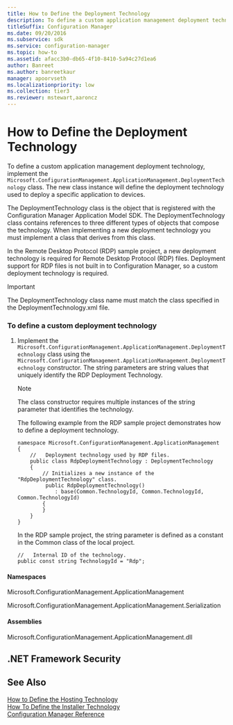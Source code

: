 ```yaml
---
title: How to Define the Deployment Technology
description: To define a custom application management deployment technology, implement the Microsoft.ConfigurationManagement.ApplicationManagement.DeploymentTechnology class.
titleSuffix: Configuration Manager
ms.date: 09/20/2016
ms.subservice: sdk
ms.service: configuration-manager
ms.topic: how-to
ms.assetid: afacc3b0-db65-4f10-8410-5a94c27d1ea6
author: Banreet
ms.author: banreetkaur
manager: apoorvseth
ms.localizationpriority: low
ms.collection: tier3
ms.reviewer: mstewart,aaroncz 
---
```

# How to Define the Deployment Technology
To define a custom application management deployment technology, implement the `Microsoft.ConfigurationManagement.ApplicationManagement.DeploymentTechnology` class. The new class instance will define the deployment technology used to deploy a specific application to devices.  

 The DeploymentTechnology class is the object that is registered with the Configuration Manager Application Model SDK. The DeploymentTechnology class contains references to three different types of objects that compose the technology. When implementing a new deployment technology you must implement a class that derives from this class.  

 In the Remote Desktop Protocol (RDP) sample project, a new deployment technology is required for Remote Desktop Protocol (RDP) files. Deployment support for RDP files is not built in to Configuration Manager, so a custom deployment technology is required.  

> [!IMPORTANT]
>  The DeploymentTechnology class name must match the class specified in the DeploymentTechnology.xml file.  

### To define a custom deployment technology  

1.  Implement the `Microsoft.ConfigurationManagement.ApplicationManagement.DeploymentTechnology` class using the `Microsoft.ConfigurationManagement.ApplicationManagement.DeploymentTechnology` constructor. The string parameters are string values that uniquely identify the RDP Deployment Technology.  

    > [!NOTE]
    >  The class constructor requires multiple instances of the string parameter that identifies the technology.  

     The following example from the RDP sample project demonstrates how to define a deployment technology.  

    ```  
    namespace Microsoft.ConfigurationManagement.ApplicationManagement  
    {  
        //   Deployment technology used by RDP files.   
        public class RdpDeploymentTechnology : DeploymentTechnology  
        {  
            // Initializes a new instance of the "RdpDeploymentTechnology" class.   
             public RdpDeploymentTechnology()  
                : base(Common.TechnologyId, Common.TechnologyId, Common.TechnologyId)   
            {  
            }  
        }  
    }   
    ```  

     In the RDP sample project, the string parameter is defined as a constant in the Common class of the local project.  

    ```  
    //   Internal ID of the technology.   
    public const string TechnologyId = "Rdp";  
    ```  

#### Namespaces  
 Microsoft.ConfigurationManagement.ApplicationManagement  

 Microsoft.ConfigurationManagement.ApplicationManagement.Serialization  

#### Assemblies  
 Microsoft.ConfigurationManagement.ApplicationManagement.dll  

## .NET Framework Security  

## See Also  
 [How to Define the Hosting Technology](../../develop/apps/how-to-define-the-hosting-technology.md)   
 [How To Define the Installer Technology](../../develop/apps/how-to-define-the-installer-technology.md)   
 [Configuration Manager Reference](../../develop/reference/configuration-manager-reference.md)
